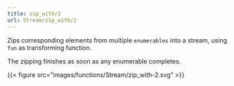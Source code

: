 ```yaml
---
title: zip_with/2
url: Stream/zip_with/2
---
```


Zips corresponding elements from multiple `enumerables` into a stream, using `fun` as transforming function.

The zipping finishes as soon as any enumerable completes.

{{< figure src="images/functions/Stream/zip_with-2.svg" >}}
